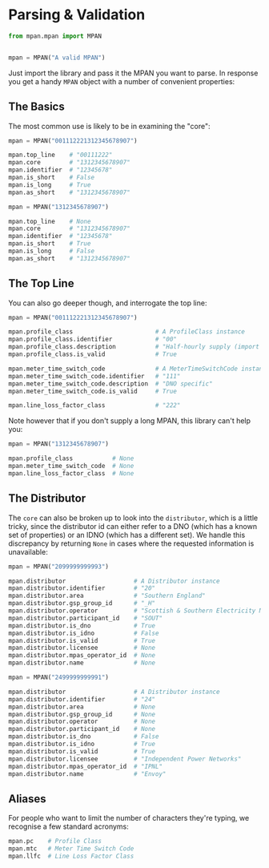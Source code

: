 # Parsing & Validation

```python
from mpan.mpan import MPAN


mpan = MPAN("A valid MPAN")
```

Just import the library and pass it the MPAN you want to parse.  In response
you get a handy `MPAN` object with a number of convenient properties:


## The Basics

The most common use is likely to be in examining the "core":

```python
mpan = MPAN("001112221312345678907")

mpan.top_line    # "00111222"
mpan.core        # "1312345678907"
mpan.identifier  # "12345678"
mpan.is_short    # False
mpan.is_long     # True
mpan.as_short    # "1312345678907"

mpan = MPAN("1312345678907")

mpan.top_line    # None
mpan.core        # "1312345678907"
mpan.identifier  # "12345678"
mpan.is_short    # True
mpan.is_long     # False
mpan.as_short    # "1312345678907"
```


## The Top Line

You can also go deeper though, and interrogate the top line:

```python
mpan = MPAN("001112221312345678907")

mpan.profile_class                       # A ProfileClass instance
mpan.profile_class.identifier            # "00"
mpan.profile_class.description           # "Half-hourly supply (import and export)"
mpan.profile_class.is_valid              # True

mpan.meter_time_switch_code              # A MeterTimeSwitchCode instance
mpan.meter_time_switch_code.identifier   # "111"
mpan.meter_time_switch_code.description  # "DNO specific"
mpan.meter_time_switch_code.is_valid     # True

mpan.line_loss_factor_class              # "222"
```

Note however that if you don't supply a long MPAN, this library can't help you:

```python
mpan = MPAN("1312345678907")

mpan.profile_class           # None
mpan.meter_time_switch_code  # None
mpan.line_loss_factor_class  # None
```


## The Distributor

The `core` can also be broken up to look into the `distributor`, which is a
little tricky, since the distributor id can either refer to a DNO (which has a
known set of properties) or an IDNO (which has a different set).  We handle
this discrepancy by returning `None` in cases where the requested information
is unavailable:

```python
mpan = MPAN("2099999999993")

mpan.distributor                   # A Distributor instance
mpan.distributor.identifier        # "20"
mpan.distributor.area              # "Southern England"
mpan.distributor.gsp_group_id      # "_H"
mpan.distributor.operator          # "Scottish & Southern Electricity Networks"
mpan.distributor.participant_id    # "SOUT"
mpan.distributor.is_dno            # True
mpan.distributor.is_idno           # False
mpan.distributor.is_valid          # True
mpan.distributor.licensee          # None
mpan.distributor.mpas_operator_id  # None
mpan.distributor.name              # None

mpan = MPAN("2499999999991")

mpan.distributor                   # A Distributor instance
mpan.distributor.identifier        # "24"
mpan.distributor.area              # None
mpan.distributor.gsp_group_id      # None
mpan.distributor.operator          # None
mpan.distributor.participant_id    # None
mpan.distributor.is_dno            # False
mpan.distributor.is_idno           # True
mpan.distributor.is_valid          # True
mpan.distributor.licensee          # "Independent Power Networks"
mpan.distributor.mpas_operator_id  # "IPNL"
mpan.distributor.name              # "Envoy"
```


## Aliases

For people who want to limit the number of characters they're typing, we
recognise a few standard acronyms:

```python
mpan.pc    # Profile Class
mpan.mtc   # Meter Time Switch Code
mpan.llfc  # Line Loss Factor Class
```
